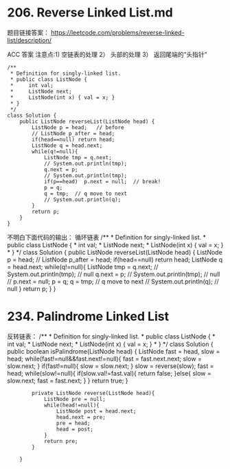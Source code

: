 # 206. Reverse Linked List.md
题目链接答案： https://leetcode.com/problems/reverse-linked-list/description/

ACC 答案
注意点:1) 空链表的处理  2） 头部的处理   3） 返回尾端的“头指针”

    /**
     * Definition for singly-linked list.
     * public class ListNode {
     *     int val;
     *     ListNode next;
     *     ListNode(int x) { val = x; }
     * }
     */
    class Solution {
        public ListNode reverseList(ListNode head) {
            ListNode p = head;   // before 
            // ListNode p_after = head;
            if(head==null) return head;
            ListNode q = head.next;
            while(q!=null){
                ListNode tmp = q.next;
                // System.out.println(tmp);
                q.next = p;
                // System.out.println(tmp);
                if(p==head)  p.next = null;  // break!
                p = q;    
                q = tmp;  // q move to next 
                // System.out.println(q);
            }
            return p;
        }
    }



不明白下面代码的输出： 循环链表
    /**
     * Definition for singly-linked list.
     * public class ListNode {
     *     int val;
     *     ListNode next;
     *     ListNode(int x) { val = x; }
     * }
    */
    class Solution {
        public ListNode reverseList(ListNode head) {
            ListNode p = head;
            // ListNode p_after = head;
            if(head==null) return head;
            ListNode q = head.next;
            while(q!=null){
                ListNode tmp = q.next;
                // System.out.println(tmp);  // null
                q.next = p;
                // System.out.println(tmp);  // null
                // p.next = null;
                p = q;
                q = tmp;  // q move to next 
                // System.out.println(q);    // null
            }
            return p;
        }
    }

# 234. Palindrome Linked List
反转链表：
    /**
         * Definition for singly-linked list.
         * public class ListNode {
         *     int val;
         *     ListNode next;
         *     ListNode(int x) { val = x; }
         * }
         */
        class Solution {
            public boolean isPalindrome(ListNode head) {
                ListNode fast = head, slow = head;
                while(fast!=null&&fast.next!=null){
                    fast = fast.next.next;
                    slow = slow.next;
                }
                if(fast!=null){
                    slow = slow.next;
                }
                slow = reverse(slow);
                fast = head;
                while(slow!=null){
                    if(slow.val!=fast.val){
                        return false;
                    }else{
                        slow = slow.next;
                        fast = fast.next;
                    }
                }
                return true;
            }

            private ListNode reverse(ListNode head){
                ListNode pre = null;
                while(head!=null){
                    ListNode post = head.next;
                    head.next = pre;
                    pre = head;
                    head = post;
                }
                return pre;
            }

        }

